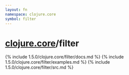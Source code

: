 ```yaml
---
layout: fn
namespace: clojure.core
symbol: filter
---
```


# [clojure.core](../)/filter

{% include 1.5.0/clojure.core/filter/docs.md %}
{% include 1.5.0/clojure.core/filter/examples.md %}
{% include 1.5.0/clojure.core/filter/src.md %}

